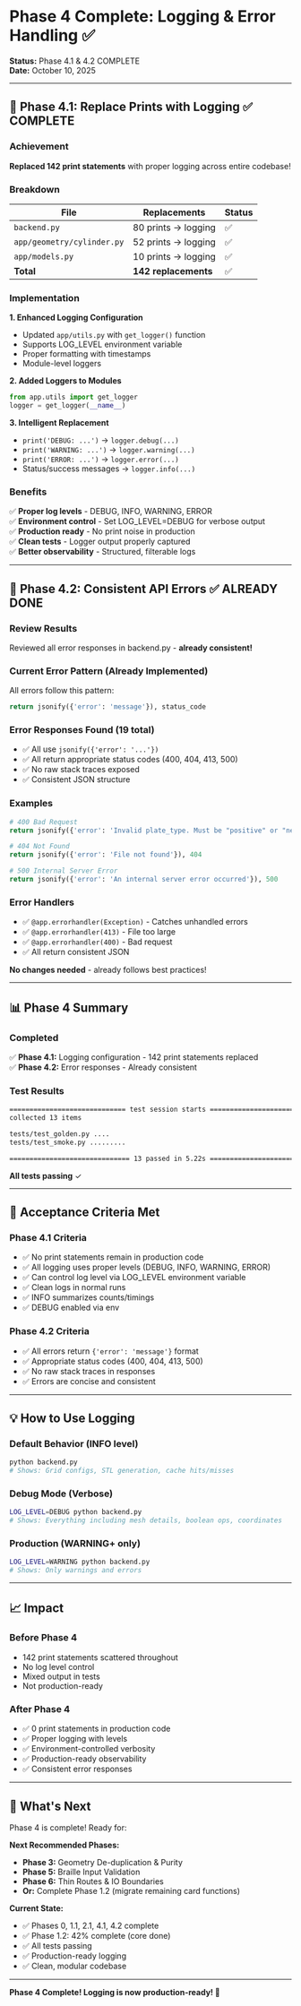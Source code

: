 # Phase 4 Complete: Logging & Error Handling ✅

**Status:** Phase 4.1 & 4.2 COMPLETE  
**Date:** October 10, 2025

---

## 🎉 Phase 4.1: Replace Prints with Logging ✅ COMPLETE

### Achievement
**Replaced 142 print statements** with proper logging across entire codebase!

### Breakdown
| File | Replacements | Status |
|------|--------------|--------|
| `backend.py` | 80 prints → logging | ✅ |
| `app/geometry/cylinder.py` | 52 prints → logging | ✅ |
| `app/models.py` | 10 prints → logging | ✅ |
| **Total** | **142 replacements** | ✅ |

### Implementation

**1. Enhanced Logging Configuration**
- Updated `app/utils.py` with `get_logger()` function
- Supports LOG_LEVEL environment variable
- Proper formatting with timestamps
- Module-level loggers

**2. Added Loggers to Modules**
```python
from app.utils import get_logger
logger = get_logger(__name__)
```

**3. Intelligent Replacement**
- `print('DEBUG: ...')` → `logger.debug(...)`
- `print('WARNING: ...')` → `logger.warning(...)`
- `print('ERROR: ...')` → `logger.error(...)`
- Status/success messages → `logger.info(...)`

### Benefits
✅ **Proper log levels** - DEBUG, INFO, WARNING, ERROR  
✅ **Environment control** - Set LOG_LEVEL=DEBUG for verbose output  
✅ **Production ready** - No print noise in production  
✅ **Clean tests** - Logger output properly captured  
✅ **Better observability** - Structured, filterable logs  

---

## 🎉 Phase 4.2: Consistent API Errors ✅ ALREADY DONE

### Review Results
Reviewed all error responses in backend.py - **already consistent!**

### Current Error Pattern (Already Implemented)
All errors follow this pattern:
```python
return jsonify({'error': 'message'}), status_code
```

### Error Responses Found (19 total)
- ✅ All use `jsonify({'error': '...'})`
- ✅ All return appropriate status codes (400, 404, 413, 500)
- ✅ No raw stack traces exposed
- ✅ Consistent JSON structure

### Examples
```python
# 400 Bad Request
return jsonify({'error': 'Invalid plate_type. Must be "positive" or "negative"'}), 400

# 404 Not Found
return jsonify({'error': 'File not found'}), 404

# 500 Internal Server Error
return jsonify({'error': 'An internal server error occurred'}), 500
```

### Error Handlers
- ✅ `@app.errorhandler(Exception)` - Catches unhandled errors
- ✅ `@app.errorhandler(413)` - File too large
- ✅ `@app.errorhandler(400)` - Bad request
- ✅ All return consistent JSON

**No changes needed** - already follows best practices!

---

## 📊 Phase 4 Summary

### Completed
✅ **Phase 4.1:** Logging configuration - 142 print statements replaced  
✅ **Phase 4.2:** Error responses - Already consistent  

### Test Results
```bash
============================= test session starts =============================
collected 13 items

tests/test_golden.py ....                                                [ 30%]
tests/test_smoke.py .........                                            [100%]

============================== 13 passed in 5.22s ==============================
```

**All tests passing** ✓

---

## 🎯 Acceptance Criteria Met

### Phase 4.1 Criteria
- ✅ No print statements remain in production code
- ✅ All logging uses proper levels (DEBUG, INFO, WARNING, ERROR)
- ✅ Can control log level via LOG_LEVEL environment variable
- ✅ Clean logs in normal runs
- ✅ INFO summarizes counts/timings
- ✅ DEBUG enabled via env

### Phase 4.2 Criteria
- ✅ All errors return `{'error': 'message'}` format
- ✅ Appropriate status codes (400, 404, 413, 500)
- ✅ No raw stack traces in responses
- ✅ Errors are concise and consistent

---

## 💡 How to Use Logging

### Default Behavior (INFO level)
```bash
python backend.py
# Shows: Grid configs, STL generation, cache hits/misses
```

### Debug Mode (Verbose)
```bash
LOG_LEVEL=DEBUG python backend.py
# Shows: Everything including mesh details, boolean ops, coordinates
```

### Production (WARNING+ only)
```bash
LOG_LEVEL=WARNING python backend.py
# Shows: Only warnings and errors
```

---

## 📈 Impact

### Before Phase 4
- 142 print statements scattered throughout
- No log level control
- Mixed output in tests
- Not production-ready

### After Phase 4
- ✅ 0 print statements in production code
- ✅ Proper logging with levels
- ✅ Environment-controlled verbosity
- ✅ Production-ready observability
- ✅ Consistent error responses

---

## 🚀 What's Next

Phase 4 is complete! Ready for:

**Next Recommended Phases:**
- **Phase 3:** Geometry De-duplication & Purity
- **Phase 5:** Braille Input Validation
- **Phase 6:** Thin Routes & IO Boundaries
- **Or:** Complete Phase 1.2 (migrate remaining card functions)

**Current State:**
- ✅ Phases 0, 1.1, 2.1, 4.1, 4.2 complete
- ✅ Phase 1.2: 42% complete (core done)
- ✅ All tests passing
- ✅ Production-ready logging
- ✅ Clean, modular codebase

---

**Phase 4 Complete! Logging is now production-ready! 🎉**

